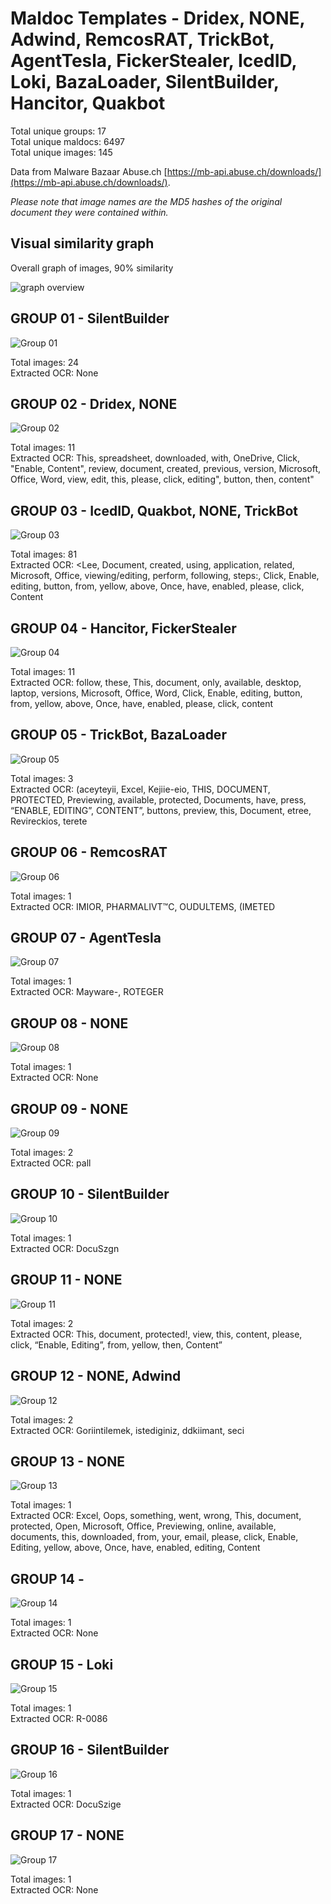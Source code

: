 # Maldoc Templates - Dridex, NONE, Adwind, RemcosRAT, TrickBot, AgentTesla, FickerStealer, IcedID, Loki, BazaLoader, SilentBuilder, Hancitor, Quakbot

Total unique groups: 17  
Total unique maldocs: 6497  
Total unique images: 145  

Data from Malware Bazaar Abuse.ch [https://mb-api.abuse.ch/downloads/](https://mb-api.abuse.ch/downloads/).  

*Please note that image names are the MD5 hashes of the original document they were contained within.*

## Visual similarity graph

Overall graph of images, 90% similarity

![graph overview](https://raw.githubusercontent.com/jstrosch/malware-samples/master/maldoc_templates/2021/abuse_ch/week21_May17-May21/overview.png?raw=true")  

## GROUP 01 - SilentBuilder

![Group 01](https://raw.githubusercontent.com/jstrosch/malware-samples/master/maldoc_templates/2021/abuse_ch/week21_May17-May21/group_01/SilentBuilder_c2d64e8c7510a9376f1e9b20ec015aee.jpg?raw=true)

Total images: 24  
Extracted OCR: None  

## GROUP 02 - Dridex, NONE

![Group 02](https://raw.githubusercontent.com/jstrosch/malware-samples/master/maldoc_templates/2021/abuse_ch/week21_May17-May21/group_02/Dridex_a3770e810232a6e15b4fd36a444ef8d4.jpg?raw=true)

Total images: 11  
Extracted OCR: This, spreadsheet, downloaded, with, OneDrive, Click, "Enable, Content", review, document, created, previous, version, Microsoft, Office, Word, view, edit, this, please, click, editing", button, then, content"  

## GROUP 03 - IcedID, Quakbot, NONE, TrickBot

![Group 03](https://raw.githubusercontent.com/jstrosch/malware-samples/master/maldoc_templates/2021/abuse_ch/week21_May17-May21/group_03/IcedID_4774edbf3fb8cd60994ac14c919c84a9.jpg?raw=true)

Total images: 81  
Extracted OCR: <Lee, Document, created, using, application, related, Microsoft, Office, viewing/editing, perform, following, steps:, Click, Enable, editing, button, from, yellow, above, Once, have, enabled, please, click, Content  

## GROUP 04 - Hancitor, FickerStealer

![Group 04](https://raw.githubusercontent.com/jstrosch/malware-samples/master/maldoc_templates/2021/abuse_ch/week21_May17-May21/group_04/Hancitor_9ced279df9033f05cfc18ee992d13576.jpg?raw=true)

Total images: 11  
Extracted OCR: follow, these, This, document, only, available, desktop, laptop, versions, Microsoft, Office, Word, Click, Enable, editing, button, from, yellow, above, Once, have, enabled, please, click, content  

## GROUP 05 - TrickBot, BazaLoader

![Group 05](https://raw.githubusercontent.com/jstrosch/malware-samples/master/maldoc_templates/2021/abuse_ch/week21_May17-May21/group_05/TrickBot_21a57dbd1dad6aec8edbbaeddabac81b.jpg?raw=true)

Total images: 3  
Extracted OCR: (aceyteyii, Excel, Kejiie-eio, THIS, DOCUMENT, PROTECTED, Previewing, available, protected, Documents, have, press, “ENABLE, EDITING”, CONTENT”, buttons, preview, this, Document, etree, Revireckios, terete  

## GROUP 06 - RemcosRAT

![Group 06](https://raw.githubusercontent.com/jstrosch/malware-samples/master/maldoc_templates/2021/abuse_ch/week21_May17-May21/group_06/RemcosRAT_a984000c3d335cf713fe56171f10daeb.jpg?raw=true)

Total images: 1  
Extracted OCR: IMIOR, PHARMALIVT™C, OUDULTEMS, (IMETED  

## GROUP 07 - AgentTesla

![Group 07](https://raw.githubusercontent.com/jstrosch/malware-samples/master/maldoc_templates/2021/abuse_ch/week21_May17-May21/group_07/AgentTesla_3f786afb46eb613a38967efdae6a0bf0.jpg?raw=true)

Total images: 1  
Extracted OCR: Mayware-, ROTEGER  

## GROUP 08 - NONE

![Group 08](https://raw.githubusercontent.com/jstrosch/malware-samples/master/maldoc_templates/2021/abuse_ch/week21_May17-May21/group_08/NONE_2daf962dde5f47ff1ca3ee9dfad1b8c1.jpg?raw=true)

Total images: 1  
Extracted OCR: None  

## GROUP 09 - NONE

![Group 09](https://raw.githubusercontent.com/jstrosch/malware-samples/master/maldoc_templates/2021/abuse_ch/week21_May17-May21/group_09/NONE_661ec5ef58c4f81b219aec92030022c9.jpg?raw=true)

Total images: 2  
Extracted OCR: pall  

## GROUP 10 - SilentBuilder

![Group 10](https://raw.githubusercontent.com/jstrosch/malware-samples/master/maldoc_templates/2021/abuse_ch/week21_May17-May21/group_10/SilentBuilder_6e3df8e5bb173e551719eb71218e67f6.jpg?raw=true)

Total images: 1  
Extracted OCR: DocuSzgn  

## GROUP 11 - NONE

![Group 11](https://raw.githubusercontent.com/jstrosch/malware-samples/master/maldoc_templates/2021/abuse_ch/week21_May17-May21/group_11/NONE_ed426ec2f319f5f532ea4402ab9d056d.jpg?raw=true)

Total images: 2  
Extracted OCR: This, document, protected!, view, this, content, please, click, “Enable, Editing”, from, yellow, then, Content”  

## GROUP 12 - NONE, Adwind

![Group 12](https://raw.githubusercontent.com/jstrosch/malware-samples/master/maldoc_templates/2021/abuse_ch/week21_May17-May21/group_12/NONE_ae0a28f48bc960b8a58ed498843b4d22.jpg?raw=true)

Total images: 2  
Extracted OCR: Goriintilemek, istediginiz, ddkiimant, seci  

## GROUP 13 - NONE

![Group 13](https://raw.githubusercontent.com/jstrosch/malware-samples/master/maldoc_templates/2021/abuse_ch/week21_May17-May21/group_13/NONE_a39c6293e8a7583bc547024704678781.jpg?raw=true)

Total images: 1  
Extracted OCR: Excel, Oops, something, went, wrong, This, document, protected, Open, Microsoft, Office, Previewing, online, available, documents, this, downloaded, from, your, email, please, click, Enable, Editing, yellow, above, Once, have, enabled, editing, Content  

## GROUP 14 - 

![Group 14](https://raw.githubusercontent.com/jstrosch/malware-samples/master/maldoc_templates/2021/abuse_ch/week21_May17-May21/group_14/)

Total images: 1  
Extracted OCR: None  

## GROUP 15 - Loki

![Group 15](https://raw.githubusercontent.com/jstrosch/malware-samples/master/maldoc_templates/2021/abuse_ch/week21_May17-May21/group_15/Loki_a0c40786b12eb6198c23677c548c6831.jpg?raw=true)

Total images: 1  
Extracted OCR: R-0086  

## GROUP 16 - SilentBuilder

![Group 16](https://raw.githubusercontent.com/jstrosch/malware-samples/master/maldoc_templates/2021/abuse_ch/week21_May17-May21/group_16/SilentBuilder_d138437c89653e4b593c74b841553d37.jpg?raw=true)

Total images: 1  
Extracted OCR: DocuSzige  

## GROUP 17 - NONE

![Group 17](https://raw.githubusercontent.com/jstrosch/malware-samples/master/maldoc_templates/2021/abuse_ch/week21_May17-May21/group_17/NONE_378c0fe6610d9afbc8c9346d50589966.jpg?raw=true)

Total images: 1  
Extracted OCR: None  

